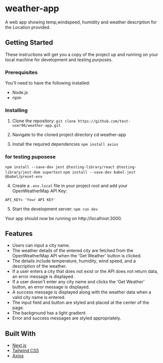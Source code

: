 # weather-app
A web app showing temp,windspeed, humidity and weather description for the Location provided.

## Getting Started

These instructions will get you a copy of the project up and running on your local machine for development and testing purposes.

### Prerequisites

You'll need to have the following installed:

- Node.js
- npm

### Installing

1. Clone the repository:
```git clone https://github.com/test-user98/weather-app.git```


2. Navigate to the cloned project directory
cd weather-app


3. Install the required dependencies
```npm install axios```
### for testing puposese ###
```npm install --save-dev jest @testing-library/react @testing-library/jest-dom supertest```
```npm install --save-dev babel-jest @babel/preset-env```


4. Create a `.env.local` file in your project root and add your OpenWeatherMap API Key:

`API_KEY= 'Your API KEY'`

5. Start the development server:
```npm run dev```

Your app should now be running on http://localhost:3000.

## Features

- Users can input a city name.
- The weather details of the entered city are fetched from the OpenWeatherMap API when the 'Get Weather' button is clicked.
- The details include temperature, humidity, wind speed, and a description of the weather.
- If a user enters a city that does not exist or the API does not return data, an error message is displayed.
- If a user doesn't enter any city name and clicks the 'Get Weather' button, an error message is displayed.
- A success message is displayed along with the weather data when a valid city name is entered.
- The input field and button are styled and placed at the center of the page.
- The background has a light gradient.
- Error and success messages are styled appropriately.

## Built With

- [Next.js](https://nextjs.org/)
- [Tailwind CSS](https://tailwindcss.com/)
- [Axios](https://axios-http.com/)
